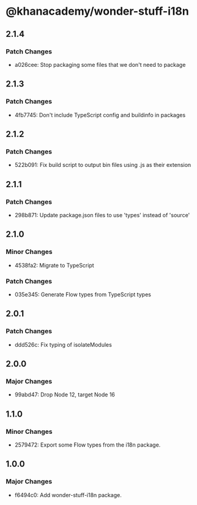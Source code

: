 # @khanacademy/wonder-stuff-i18n

## 2.1.4

### Patch Changes

-   a026cee: Stop packaging some files that we don't need to package

## 2.1.3

### Patch Changes

-   4fb7745: Don't include TypeScript config and buildinfo in packages

## 2.1.2

### Patch Changes

-   522b091: Fix build script to output bin files using .js as their extension

## 2.1.1

### Patch Changes

-   298b871: Update package.json files to use 'types' instead of 'source'

## 2.1.0

### Minor Changes

-   4538fa2: Migrate to TypeScript

### Patch Changes

-   035e345: Generate Flow types from TypeScript types

## 2.0.1

### Patch Changes

-   ddd526c: Fix typing of isolateModules

## 2.0.0

### Major Changes

-   99abd47: Drop Node 12, target Node 16

## 1.1.0

### Minor Changes

-   2579472: Export some Flow types from the i18n package.

## 1.0.0

### Major Changes

-   f6494c0: Add wonder-stuff-i18n package.
